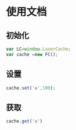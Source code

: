 # 使用文档

## 初始化

```js
var LC=window.LaserCache;
var cache =new FC();
```

## 设置
```js
cache.set('a',100);
```

## 获取
```js
cache.get('a')
```